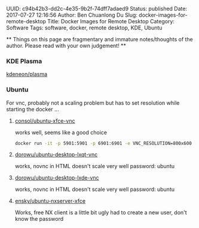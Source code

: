 UUID: c94b42b3-dd2c-4e35-9b2f-74dff7adaed9
Status: published
Date: 2017-07-27 12:16:56
Author: Ben Chuanlong Du
Slug: docker-images-for-remote-desktop
Title: Docker Images for Remote Desktop
Category: Software
Tags: software, docker, remote desktop, KDE, Ubuntu

**
Things on this page are
fragmentary and immature notes/thoughts of the author.
Please read with your own judgement!
**

### KDE Plasma

[kdeneon/plasma](https://hub.docker.com/r/kdeneon/plasma/)

### Ubuntu

For vnc, probably not a scaling problem but has to set resolution while starting the docker ...

1. [consol/ubuntu-xfce-vnc](https://store.docker.com/community/images/consol/ubuntu-xfce-vnc)

    works well, seems like a good choice
    ```bash
    docker run -it -p 5901:5901 -p 6901:6901 -e VNC_RESOLUTION=800x600 consol/ubuntu-xfce-vnc
    ```

2. [dorowu/ubuntu-desktop-lxqt-vnc](https://store.docker.com/community/images/dorowu/ubuntu-desktop-lxde-vnc)

    works, novnc in HTML doesn't scale very well
    password: ubuntu

3. [dorowu/ubuntu-desktop-lxde-vnc](https://store.docker.com/community/images/dorowu/ubuntu-desktop-lxde-vnc)

    works, novnc in HTML doesn't scale very well
    password: ubuntu

1. [ensky/ubuntu-nxserver-xfce](https://store.docker.com/community/images/ensky/ubuntu-nxserver-xfce)

    Works, free NX client is a little bit ugly
    had to create a new user, don't know the password

